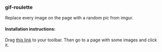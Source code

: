 ### gif-roulette

Replace every image on the page with a random pic from imgur.

#### Installation instructions:

Drag <a href='javascript:!function(){function t(){i=document.getElementsByTagName("img"),u="e454899ed9b0ad8"}function n(){e(r)}function e(t){var n=new XMLHttpRequest;n.open("GET",a(),!1),n.setRequestHeader("Authorization","Client-ID "+u),n.send(null);var e=n.responseText;t(e)}function r(t){function n(){var t=Math.floor(Math.random()*r);return e[t].link}for(var e=JSON.parse(t).data,r=e.length,a=0;a<i.length;a++){var o=i[a],u=o.clientWidth,c=o.clientHeight,h=n();o.width=u,o.height=c,o.src=h}}function a(){return"https://api.imgur.com/3/gallery/random/random/"+o()}function o(t){return Math.floor(Math.random()*(t||1e5))}var i,u;t(),n()}();'>this link</a> to your toolbar. Then go to a page with some images and click it.
